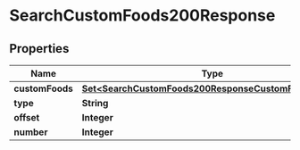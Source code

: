 

# SearchCustomFoods200Response

## Properties

Name | Type | Description | Notes
------------ | ------------- | ------------- | -------------
**customFoods** | [**Set&lt;SearchCustomFoods200ResponseCustomFoodsInner&gt;**](SearchCustomFoods200ResponseCustomFoodsInner.md) |  | 
**type** | **String** |  | 
**offset** | **Integer** |  | 
**number** | **Integer** |  | 




